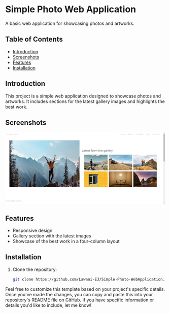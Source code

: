 # Simple Photo Web Application

A basic web application for showcasing photos and artworks.

## Table of Contents

- [Introduction](#introduction)
- [Screenshots](#screenshots)
- [Features](#features)
- [Installation](#installation)


## Introduction

This project is a simple web application designed to showcase photos and artworks. It includes sections for the latest gallery images and highlights the best work.

## Screenshots
![Alt text](image.png)

## Features

- Responsive design
- Gallery section with the latest images
- Showcase of the best work in a four-column layout

## Installation

1. Clone the repository:

   ```bash
   git clone https://github.com/Lawani-EJ/Simple-Photo-WebApplication.git

Feel free to customize this template based on your project's specific details. Once you've made the changes, you can copy and paste this into your repository's README file on GitHub. If you have specific information or details you'd like to include, let me know!

